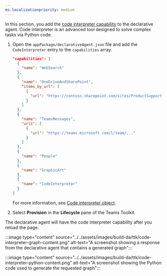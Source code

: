 ```yaml
---
ms.localizationpriority: medium
---
```


<!-- markdownlint-disable MD041 -->

In this section, you add the [code interpreter capability](../../add-agent-capabilities.md#code-interpreter) to the declarative agent. Code interpreter is an advanced tool designed to solve complex tasks via Python code.

1. Open the `appPackage/declarativeAgent.json` file and add the `CodeInterpreter` entry to the `capabilities` array.

    ```json
    "capabilities": [
      {
        "name": "WebSearch"
      },
      {
        "name": "OneDriveAndSharePoint",
        "items_by_url": [
          {
            "url": "https://contoso.sharepoint.com/sites/ProductSupport"
          }
        ]
      },
      {
        "name": "TeamsMessages",
        "urls": [
          {
            "url": "https://teams.microsoft.com/l/team/..."
          }
        ]
      },
      {
        "name": "People"
      },
      {
        "name": "GraphicArt"
      },
      {
        "name": "CodeInterpreter"
      }
    ]
    ```

    For more information, see [Code interpreter object](../../declarative-agent-manifest-1.3.md#code-interpreter-object).

1. Select **Provision** in the **Lifecycle** pane of the Teams Toolkit.

The declarative agent will have the code interpreter capability after you reload the page.

:::image type="content" source="../../assets/images/build-da/ttk/code-interpreter-graph-content.png" alt-text="A screenshot showing a response from the declarative agent that contains a generated graph":::

:::image type="content" source="../../assets/images/build-da/ttk/code-interpreter-python-content.png" alt-text="A screenshot showing the Python code used to generate the requested graph":::
